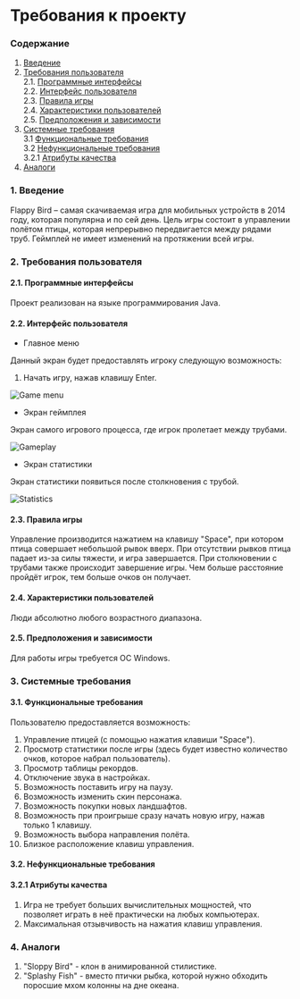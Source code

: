 # Требования к проекту
### Содержание
1. [Введение](#1)
2. [Требования пользователя](#2) <br>
2.1. [Программные интерфейсы](#2.1) <br>
2.2. [Интерфейс пользователя](#2.2) <br>
2.3. [Правила игры](#2.3) <br>
2.4. [Характеристики пользователей](#2.4) <br>
2.5. [Предположения и зависимости](#2.5) <br>
3. [Системные требования](#3) <br>
3.1 [Функциональные требования](#3.1) <br>
3.2 [Нефункциональные требования](#3.2) <br>
3.2.1 [Атрибуты качества](#3.2.1) <br>
4. [Аналоги](#4) <br>

### 1. Введение <a name="1"></a>
Flappy Bird – самая скачиваемая игра для мобильных устройств в 2014 году, которая популярна и по сей день. Цель игры состоит в управлении полётом птицы, которая непрерывно передвигается между рядами труб. Геймплей не имеет изменений на протяжении всей игры.

### 2. Требования пользователя <a name="2"></a>
#### 2.1. Программные интерфейсы <a name="2.1"></a>
Проект реализован на языке программирования Java.
#### 2.2. Интерфейс пользователя <a name="2.2"></a>
- Главное меню

Данный экран будет предоставлять игроку следующую возможность:
1. Начать игру, нажав клавишу Enter.

![Game menu](https://user-images.githubusercontent.com/48159601/66997142-8f58a980-f0da-11e9-832c-25a6f5754692.png)

- Экран геймплея

Экран самого игрового процесса, где игрок пролетает между трубами.

![Gameplay](https://user-images.githubusercontent.com/48159601/66997160-9bdd0200-f0da-11e9-8cd8-05564d7e1f96.png)

- Экран cтатистики

Экран статистики появиться после столкновения с трубой.

![Statistics](https://user-images.githubusercontent.com/48159601/66997494-40f7da80-f0db-11e9-96dd-398ff39dfbaf.png)

#### 2.3. Правила игры <a name="2.3"></a>
Управление производится нажатием на клавишу "Space", при котором птица совершает небольшой рывок вверх. При отсутствии рывков птица падает из-за силы тяжести, и игра завершается. При столкновении с трубами также происходит завершение игры. Чем больше расстояние пройдёт игрок, тем больше очков он получает.
#### 2.4. Характеристики пользователей <a name="2.4"></a>
Люди абсолютно любого возрастного диапазона.
#### 2.5. Предположения и зависимости <a name="2.5"></a>
Для работы игры требуется ОС Windows.

### 3. Системные требования <a name="3"></a>
#### 3.1. Функциональные требования <a name="3.1"></a>
Пользователю предоставляется возможность:
1. Управление птицей (с помощью нажатия клавиши "Space").
2. Просмотр статистики после игры (здесь будет известно количество очков, которое набрал пользователь).
3. Просмотр таблицы рекордов.
4. Отключение звука в настройках.
5. Возможность поставить игру на паузу.
6. Возможность изменить скин персонажа.
7. Возможность покупки новых ландшафтов.
8. Возможность при проигрыше сразу начать новую игру, нажав только 1 клавишу.
9. Возможность выбора направления полёта.
10. Близкое расположение клавиш управления.
#### 3.2. Нефункциональные требования <a name="3.2"></a>
#### 3.2.1 Атрибуты качества <a name="3.2.1"></a>
1. Игра не требует больших вычислительных мощностей, что позволяет играть в неё практически на любых компьютерах.
3. Максимальная отзывчивость на нажатия клавиш управления.

### 4. Аналоги <a name="4"></a>
1. "Sloppy Bird" - клон в анимированной стилистике.
2. "Splashy Fish" - вместо птички рыбка, которой нужно обходить поросшие мхом колонны на дне океана.
